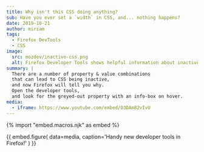 ```yaml
---
title: Why isn't this CSS doing anything?
sub: Have you ever set a `width` in CSS, and... nothing happens?
date: 2019-10-21
author: miriam
tags:
  - Firefox DevTools
  - CSS
image:
  src: mozdev/inactive-css.png
  alt: Firefox Developer Tools shows helpful information about inactive CSS
summary: |
  There are a number of property & value combinations
  that can lead to CSS being inactive,
  and now Firefox will tell you why.
  Open the developer tools,
  and look for the greyed-out property with an info-box on hover.
media:
  - iframe: https://www.youtube.com/embed/O3DAm82vIvU
---
```


{% import "embed.macros.njk" as embed %}

{{ embed.figure(
  data=media,
  caption='Handy new developer tools in Firefox!'
) }}
